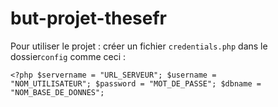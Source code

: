 # but-projet-thesefr

Pour utiliser le projet :
créer un fichier <code>credentials.php</code> dans le dossier<code>config</code>
comme ceci :<br>
<code><pre><?php
$servername = "URL_SERVEUR";
$username = "NOM_UTILISATEUR";
$password = "MOT_DE_PASSE";
$dbname = "NOM_BASE_DE_DONNES";
</pre></code>
